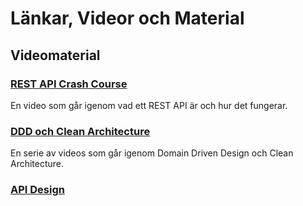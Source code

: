 # Länkar, Videor och Material

## Videomaterial

### [REST API Crash Course](https://www.youtube.com/watch?v=SLwpqD8n3d0)

En video som går igenom vad ett REST API är och hur det fungerar.

### [DDD och Clean Architecture](https://youtube.com/playlist?list=PLYpjLpq5ZDGstQ5afRz-34o_0dexr1RGa&si=mTR2edTMsRzOBwJ4)

En serie av videos som går igenom Domain Driven Design och Clean Architecture.

### [API Design](https://www.youtube.com/watch?v=5Ojy7U0gWfY)